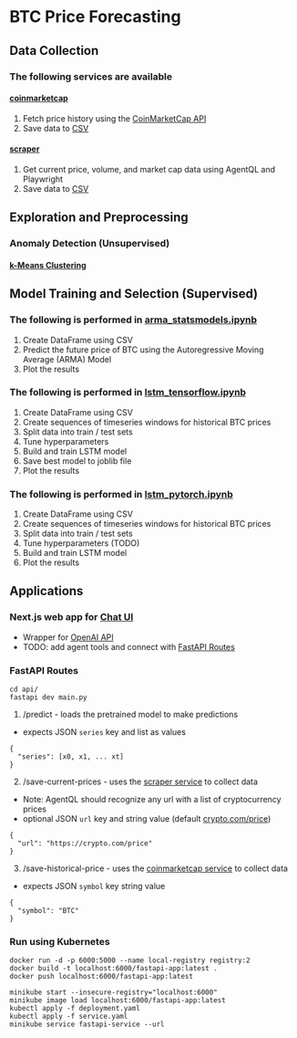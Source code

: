 # BTC Price Forecasting

## Data Collection
### The following services are available

#### [coinmarketcap](./services/coinmarketcap.py)

1. Fetch price history using the [CoinMarketCap API](https://coinmarketcap.com/api/)  
2. Save data to [CSV](./data/quotes_BTC.csv)

#### [scraper](./services/scraper.py)

1. Get current price, volume, and market cap data using AgentQL and Playwright  
2. Save data to [CSV](./data/price_data.csv)

## Exploration and Preprocessing
### Anomaly Detection (Unsupervised)

#### [k-Means Clustering](./notebooks/anomaly_detection.ipynb)

## Model Training and Selection (Supervised)
### The following is performed in [arma_statsmodels.ipynb](./notebooks/arma_statsmodels.ipynb)

1. Create DataFrame using CSV  
2. Predict the future price of BTC using the Autoregressive Moving Average (ARMA) Model  
3. Plot the results

### The following is performed in [lstm_tensorflow.ipynb](./notebooks/lstm_tensorflow.ipynb)

1. Create DataFrame using CSV  
2. Create sequences of timeseries windows for historical BTC prices  
3. Split data into train / test sets  
4. Tune hyperparameters  
5. Build and train LSTM model  
6. Save best model to joblib file  
7. Plot the results

### The following is performed in [lstm_pytorch.ipynb](./notebooks/lstm_pytorch.ipynb)

1. Create DataFrame using CSV  
2. Create sequences of timeseries windows for historical BTC prices  
3. Split data into train / test sets  
4. Tune hyperparameters (TODO)  
5. Build and train LSTM model  
6. Plot the results

## Applications

### Next.js web app for [Chat UI](./web/README.md)
- Wrapper for [OpenAI API](https://platform.openai.com/docs/overview)  
- TODO: add agent tools and connect with [FastAPI Routes](#fastapi-routes)

### FastAPI Routes

```
cd api/
fastapi dev main.py
```

1. /predict - loads the pretrained model to make predictions  
- expects JSON `series` key and list as values
```
{
  "series": [x0, x1, ... xt]
}
```

2. /save-current-prices - uses the [scraper service](#scraper) to collect data  
- Note: AgentQL should recognize any url with a list of cryptocurrency prices
- optional JSON `url` key and string value (default [crypto.com/price](https://crypto.com/price))
```
{
  "url": "https://crypto.com/price"
}
```

3. /save-historical-price - uses the [coinmarketcap service](#coinmarketcap) to collect data  
- expects JSON `symbol` key string value
```
{
  "symbol": "BTC"
}
```

### Run using Kubernetes

```
docker run -d -p 6000:5000 --name local-registry registry:2
docker build -t localhost:6000/fastapi-app:latest .
docker push localhost:6000/fastapi-app:latest

minikube start --insecure-registry="localhost:6000"
minikube image load localhost:6000/fastapi-app:latest
kubectl apply -f deployment.yaml
kubectl apply -f service.yaml
minikube service fastapi-service --url
```